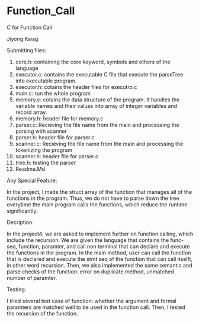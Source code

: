 # Function_Call
C for Function Call

Jiyong Kwag

Submitting files:

1. core.h: containing the core keyword, symbols and others of the language
2. executor.c: contains the executable C file that execute the parseTree into executable program.
3. executor.h: cotains the header files for executro.c
4. main.c: run the whole program
5. memory.c: cotains the data structure of the program. It handles the variable names and their values into array of integer variables and record array.
6. memory.h: header file for memory.c
7. parser.c: Recieving the file name from the main and processing the parsing with scanner
8. parser.h: header file for parser.c
9. scanner.c: Recieving the file name from the main and processing the tokenizing the program
10. scanner.h: header file for parser.c
11. tree.h: testing the parser
12. Readme.Md

Any Special Feature:

In the project, I made the struct array of the function that manages all of the functions in the program. Thus, we do not have to parse down the tree everytime the main program calls the functions, which reduce the runtime significantly. 

Decription:

In the project4, we are asked to implement further on function calling, which include the recursion. We are given the language that contains the func-seq, function, paramter, and call non terminal that can declare and execute the functions in the program. In the main method, user can call the function that is declared and execute the stmt seq of the function that can call itselft, in other word recursion. Then, we also implemented the some semantic and parse checks of the function: error on duplicate method, unmatched number of paramter. 

Testing:

I tried several test case of function: whether the argument and formal paramters are matched well to be used in the function call. Then, I tested the recursion of the function. 

